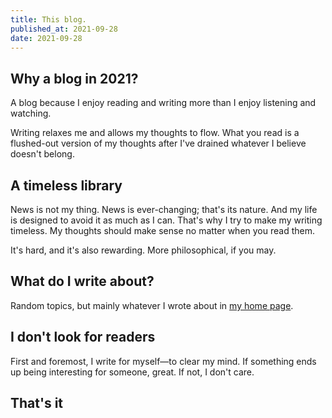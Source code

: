 ```yaml
---
title: This blog.
published_at: 2021-09-28
date: 2021-09-28
---
```


## Why a blog in 2021?

A blog because I enjoy reading and writing more than I enjoy listening and watching.

Writing relaxes me and allows my thoughts to flow. What you read is a flushed-out version of my thoughts after I've drained whatever I believe doesn't belong.

## A timeless library

News is not my thing. News is ever-changing; that's its nature. And my life is designed to avoid it as much as I can. That's why I try to make my writing timeless. My thoughts should make sense no matter when you read them.

It's hard, and it's also rewarding. More philosophical, if you may.

## What do I write about?

Random topics, but mainly whatever I wrote about in [my home page](/).

## I don't look for readers

First and foremost, I write for myself—to clear my mind. If something ends up being interesting for someone, great. If not, I don't care.

## That's it